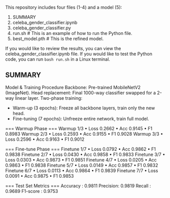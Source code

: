 This repository includes four files (1-4) and a model (5):
1. SUMMARY
2. celeba_gender_classifier.ipynb
3. celeba_gender_classifier.py
4. run.sh  # This is an example of how to run the Python file.
5. best_model.pth # This is the refined model.

If you would like to review the results, you can view the celeba_gender_classifier.ipynb file.
If you would like to test the Python code, you can run `bash run.sh` in a Linux terminal.

## SUMMARY

Model & Training Procedure
Backbone: Pre-trained MobileNetV2 (ImageNet).
Head replacement: Final 1000-way classifier swapped for a 2-way linear layer.
Two-phase training:
- Warm-up (3 epochs): Freeze all backbone layers, train only the new head.
- Fine-tuning (7 epochs): Unfreeze entire network, train full model.

=== Warmup Phase ===
Warmup 1/3 • Loss 0.2662 • Acc 0.9145 • F1 0.8983
Warmup 2/3 • Loss 0.2593 • Acc 0.9155 • F1 0.9028
Warmup 3/3 • Loss 0.2596 • Acc 0.9163 • F1 0.9012

=== Fine-tune Phase ===
Finetune 1/7 • Loss 0.0792 • Acc 0.9862 • F1 0.9838
Finetune 2/7 • Loss 0.0430 • Acc 0.9858 • F1 0.9833
Finetune 3/7 • Loss 0.0303 • Acc 0.9873 • F1 0.9851
Finetune 4/7 • Loss 0.0205 • Acc 0.9863 • F1 0.9838
Finetune 5/7 • Loss 0.0149 • Acc 0.9857 • F1 0.9832
Finetune 6/7 • Loss 0.0113 • Acc 0.9864 • F1 0.9839
Finetune 7/7 • Loss 0.0091 • Acc 0.9875 • F1 0.9853

=== Test Set Metrics ===
Accuracy : 0.9811
Precision: 0.9819
Recall   : 0.9689
F1-score : 0.9753
